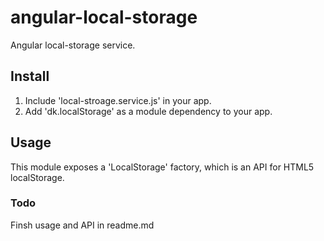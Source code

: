 # angular-local-storage
Angular local-storage service.

## Install
1. Include 'local-stroage.service.js' in your app.
2. Add 'dk.localStorage' as a module dependency to your app.

## Usage
This module exposes a 'LocalStorage' factory, which is an API for HTML5 localStorage.

### Todo
Finsh usage and API in readme.md
